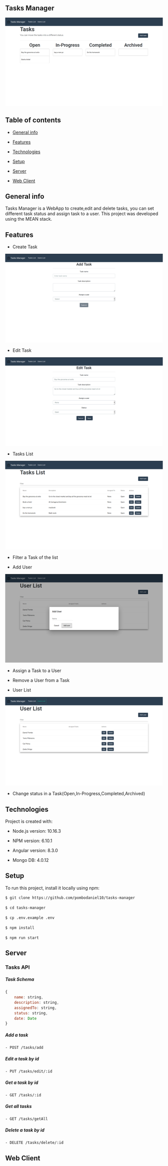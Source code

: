 ## Tasks Manager

  

![Main page](./images/main-page.png)

  

## Table of contents

*  [General info](#general-info)

*  [Features](#features)

*  [Technologies](#technologies)

*  [Setup](#setup)

*  [Server](#server)

*  [Web Client](#webclient)

  

## General info

Tasks Manager is a WebApp to create,edit and delete tasks, you can set different task status and assign task to a user. This project was developed using the MEAN stack.

  

## Features

  

* Create Task

![Add Task](./images/add-task.png)

* Edit Task

![Edit Task](./images/edit-task.png)

* Tasks List

![Tasks List](./images/task-list.png)

* Filter a Task of the list

* Add User

![Add user](./images/add-user.png)

* Assign a Task to a User

* Remove a User from a Task

* User List

![Users List](./images/user-list.png)

* Change status in a Task(Open,In-Progress,Completed,Archived)

  

## Technologies

Project is created with:

* Node.js version: 10.16.3

* NPM version: 6.10.1

* Angular version: 8.3.0

* Mongo DB: 4.0.12

## Setup

To run this project, install it locally using npm:

```
$ git clone https://github.com/pombodaniel10/tasks-manager

$ cd tasks-manager

$ cp .env.example .env

$ npm install

$ npm run start
```
 

## Server


### Tasks API

##### Task Schema

```javascript
{
	name: string,
	description: string,
	assignedTo: string,
	status: string,
	date: Date
}
``` 

##### Add a task

```http
- POST /tasks/add
```

##### Edit a task by id

```http
- PUT /tasks/edit/:id
```

##### Get a task by id

```http
- GET /tasks/:id
```

##### Get all tasks

```http
- GET /tasks/getAll
```

##### Delete a task by id

```http
- DELETE /tasks/delete/:id
```

  
## Web Client
